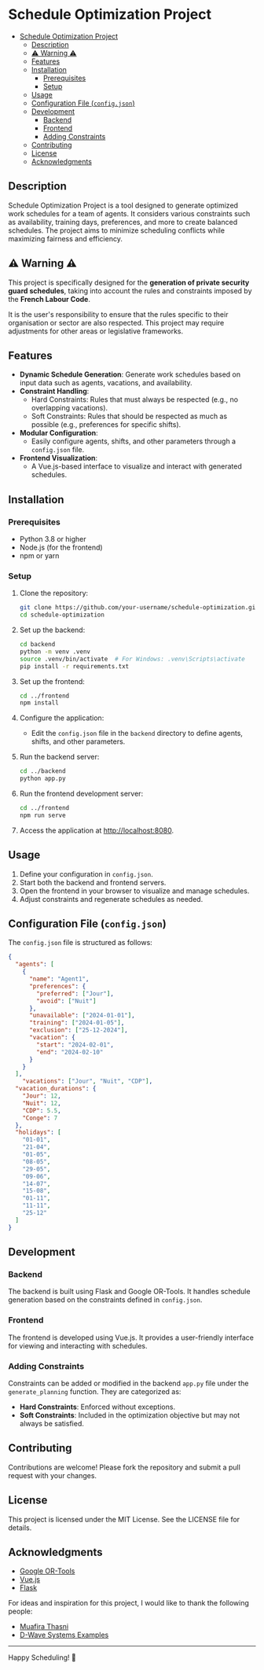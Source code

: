 # Schedule Optimization Project

- [Schedule Optimization Project](#schedule-optimization-project)
  - [Description](#description)
  - [⚠️ Warning ⚠️](#️-warning-️)
  - [Features](#features)
  - [Installation](#installation)
    - [Prerequisites](#prerequisites)
    - [Setup](#setup)
  - [Usage](#usage)
  - [Configuration File (`config.json`)](#configuration-file-configjson)
  - [Development](#development)
    - [Backend](#backend)
    - [Frontend](#frontend)
    - [Adding Constraints](#adding-constraints)
  - [Contributing](#contributing)
  - [License](#license)
  - [Acknowledgments](#acknowledgments)

## Description

Schedule Optimization Project is a tool designed to generate optimized work schedules for a team of agents. It considers various constraints such as availability, training days, preferences, and more to create balanced schedules. The project aims to minimize scheduling conflicts while maximizing fairness and efficiency.

## ⚠️ Warning ⚠️

This project is specifically designed for the **generation of private security guard schedules**, taking into account the rules and constraints imposed by the **French Labour Code**.

It is the user's responsibility to ensure that the rules specific to their organisation or sector are also respected. This project may require adjustments for other areas or legislative frameworks.

## Features

- **Dynamic Schedule Generation**: Generate work schedules based on input data such as agents, vacations, and availability.
- **Constraint Handling**:
  - Hard Constraints: Rules that must always be respected (e.g., no overlapping vacations).
  - Soft Constraints: Rules that should be respected as much as possible (e.g., preferences for specific shifts).
- **Modular Configuration**:
  - Easily configure agents, shifts, and other parameters through a `config.json` file.
- **Frontend Visualization**:
  - A Vue.js-based interface to visualize and interact with generated schedules.

## Installation

### Prerequisites

- Python 3.8 or higher
- Node.js (for the frontend)
- npm or yarn

### Setup

1. Clone the repository:

   ```bash
   git clone https://github.com/your-username/schedule-optimization.git
   cd schedule-optimization
   ```

2. Set up the backend:

   ```bash
   cd backend
   python -m venv .venv
   source .venv/bin/activate  # For Windows: .venv\Scripts\activate
   pip install -r requirements.txt
   ```

3. Set up the frontend:

   ```bash
   cd ../frontend
   npm install
   ```

4. Configure the application:
   - Edit the `config.json` file in the `backend` directory to define agents, shifts, and other parameters.

5. Run the backend server:

   ```bash
   cd ../backend
   python app.py
   ```

6. Run the frontend development server:

   ```bash
   cd ../frontend
   npm run serve
   ```

7. Access the application at [http://localhost:8080](http://localhost:8080).

## Usage

1. Define your configuration in `config.json`.
2. Start both the backend and frontend servers.
3. Open the frontend in your browser to visualize and manage schedules.
4. Adjust constraints and regenerate schedules as needed.

## Configuration File (`config.json`)

The `config.json` file is structured as follows:

```json
{
  "agents": [
    {
      "name": "Agent1",
      "preferences": {
        "preferred": ["Jour"],
        "avoid": ["Nuit"]
      },
      "unavailable": ["2024-01-01"],
      "training": ["2024-01-05"],
      "exclusion": ["25-12-2024"],
      "vacation": {
        "start": "2024-02-01",
        "end": "2024-02-10"
      }
    }
  ],
    "vacations": ["Jour", "Nuit", "CDP"],
  "vacation_durations": {
    "Jour": 12,
    "Nuit": 12,
    "CDP": 5.5,
    "Conge": 7
  },
  "holidays": [
    "01-01",
    "21-04",
    "01-05",
    "08-05",
    "29-05",
    "09-06",
    "14-07",
    "15-08",
    "01-11",
    "11-11",
    "25-12"
  ]
}
```

## Development

### Backend

The backend is built using Flask and Google OR-Tools. It handles schedule generation based on the constraints defined in `config.json`.

### Frontend

The frontend is developed using Vue.js. It provides a user-friendly interface for viewing and interacting with schedules.

### Adding Constraints

Constraints can be added or modified in the backend `app.py` file under the `generate_planning` function. They are categorized as:

- **Hard Constraints**: Enforced without exceptions.
- **Soft Constraints**: Included in the optimization objective but may not always be satisfied.

## Contributing

Contributions are welcome! Please fork the repository and submit a pull request with your changes.

## License

This project is licensed under the MIT License. See the LICENSE file for details.

## Acknowledgments

- [Google OR-Tools](https://developers.google.com/optimization)
- [Vue.js](https://vuejs.org)
- [Flask](https://flask.palletsprojects.com)

For ideas and inspiration for this project, I would like to thank the following people:

- [Muafira Thasni](https://github.com/MuafiraThasni/Nurse-Scheduling)
- [D-Wave Systems Examples](https://github.com/dwave-examples/nurse-scheduling)

---

Happy Scheduling! 🚀
